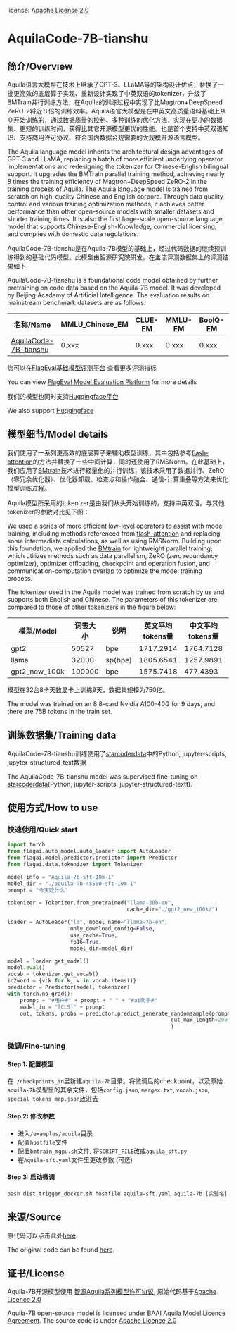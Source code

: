 license: [Apache License 2.0](https://model.baai.ac.cn/use-agreement)


# AquilaCode-7B-tianshu

## 简介/Overview
Aquila语言大模型在技术上继承了GPT-3、LLaMA等的架构设计优点，替换了一批更高效的底层算子实现、重新设计实现了中英双语的tokenizer，升级了BMTrain并行训练方法，在Aquila的训练过程中实现了比Magtron+DeepSpeed ZeRO-2将近８倍的训练效率。Aquila语言大模型是在中英文高质量语料基础上从０开始训练的，通过数据质量的控制、多种训练的优化方法，实现在更小的数据集、更短的训练时间，获得比其它开源模型更优的性能。也是首个支持中英双语知识、支持商用许可协议、符合国内数据合规需要的大规模开源语言模型。

The Aquila language model inherits the architectural design advantages of GPT-3 and LLaMA, replacing a batch of more efficient underlying operator implementations and redesigning the tokenizer for Chinese-English bilingual support. It upgrades the BMTrain parallel training method, achieving nearly 8 times the training efficiency of Magtron+DeepSpeed ZeRO-2 in the training process of Aquila. The Aquila language model is trained from scratch on high-quality Chinese and English corpora. Through data quality control and various training optimization methods, it achieves better performance than other open-source models with smaller datasets and shorter training times. It is also the first large-scale open-source language model that supports Chinese-English-Knowledge, commercial licensing, and complies with domestic data regulations.


AquilaCode-7B-tianshu是在Aquila-7B模型的基础上，经过代码数据的继续预训练得到的基础代码模型。此模型由智源研究院研发。在主流评测数据集上的评测结果如下

AquilaCode-7B-tianshu is a foundational code model obtained by further pretraining on code data based on the Aquila-7B model. It was developed by Beijing Academy of Artificial Intelligence. The evaluation results on mainstream benchmark datasets are as follows:

| 名称/Name | MMLU_Chinese_EM | CLUE-EM |MMLU-EM| BoolQ-EM| TruthfulQA-EM |IMDB-EM| RAFT-EM|
|  -----  | ----  | -----  | ----  | -----  | ----  | -----  | -----  |
| [AquilaCode-7B-tianshu](https://model.baai.ac.cn/model-detail/xxxxx) | 0.xxx | 0.xxx|0.xxx | 0.xxx|0.xxx |

您可以在[FlagEval基础模型评测平台](https://flageval.baai.ac.cn/#/home) 查看更多评测指标

You can view [FlagEval Model Evaluation Platform](https://flageval.baai.ac.cn/#/home) for more details



我们的模型也同时支持[Huggingface平台](hflink)

We also support [Huggingface](hflink)


## 模型细节/Model details

我们使用了一系列更高效的底层算子来辅助模型训练，其中包括参考[flash-attention](https://github.com/HazyResearch/flash-attention)的方法并替换了一些中间计算，同时还使用了RMSNorm。在此基础上，我们应用了[BMtrain](https://github.com/OpenBMB/BMTrain)技术进行轻量化的并行训练，该技术采用了数据并行、ZeRO（零冗余优化器）、优化器卸载、检查点和操作融合、通信-计算重叠等方法来优化模型训练过程。

Aquila模型所采用的tokenizer是由我们从头开始训练的，支持中英双语。与其他tokenizer的参数对比见下图：

We used a series of more efficient low-level operators to assist with model training, including methods referenced from [flash-attention](https://github.com/HazyResearch/flash-attention) and replacing some intermediate calculations, as well as using RMSNorm. Building upon this foundation, we applied the [BMtrain](https://github.com/OpenBMB/BMTrain) for lightweight parallel training, which utilizes methods such as data parallelism, ZeRO (zero redundancy optimizer), optimizer offloading, checkpoint and operation fusion, and communication-computation overlap to optimize the model training process.

The tokenizer used in the Aquila model was trained from scratch by us and supports both English and Chinese. The parameters of this tokenizer are compared to those of other tokenizers in the figure below:

| 模型/Model | 词表大小 | 说明 |英文平均tokens量| 中文平均tokens量|代码平均tokens量  |
|  -----  | ----  | -----  | ----  | -----  | ----  | 
| gpt2 | 50527 | bpe|1717.2914 | 1764.7128|2323.8167 |
| llama | 32000 | sp(bpe)|1805.6541| 1257.9891|1970.3644 |
| gpt2_new_100k | 100000 | bpe|1575.7418 | 477.4393|1679.7736 |

模型在32台8卡天数显卡上训练9天，数据集规模为750亿。

The model was trained on an 8 8-card Nvidia A100-40G for 9 days, and there are 75B tokens in the train set.



## 训练数据集/Training data 
AquilaCode-7B-tianshu训练使用了[starcoderdata](https://huggingface.co/datasets/bigcode/starcoderdata)中的Python, jupyter-scripts, jupyter-structured-text数据

The AquilaCode-7B-tianshu model was supervised fine-tuning on [starcoderdata](https://huggingface.co/datasets/bigcode/starcoderdata)(Python, jupyter-scripts, jupyter-structured-textt).

 

## 使用方式/How to use

### 快速使用/Quick start

```python
import torch
from flagai.auto_model.auto_loader import AutoLoader
from flagai.model.predictor.predictor import Predictor
from flagai.data.tokenizer import Tokenizer

model_info = "Aquila-7b-sft-10m-1"
model_dir = "./aquila-7b-45500-sft-10m-1"
prompt = "今天吃什么"

tokenizer = Tokenizer.from_pretrained("llama-30b-en", 
                                      cache_dir="./gpt2_new_100k/")

loader = AutoLoader("lm", model_name="llama-7b-en", 
                    only_download_config=False, 
                    use_cache=True, 
                    fp16=True,
                    model_dir=model_dir)

model = loader.get_model()
model.eval()
vocab = tokenizer.get_vocab()
id2word = {v:k for k, v in vocab.items()}
predictor = Predictor(model, tokenizer)
with torch.no_grad():
    prompt = "#用户#" + prompt + " " + "#ai助手#"
    model_in = "[CLS]" + prompt
    out, tokens, probs = predictor.predict_generate_randomsample(prompt, 
                                                    out_max_length=200, 
                                                    )
```

### 微调/Fine-tuning
#### Step 1: 配置模型
在`./checkpoints_in`里新建`aquila-7b`目录。将微调后的checkpoint，以及原始`aquila-7b`模型里的其余文件，包括`config.json`, `mergex.txt`, `vocab.json`, `special_tokens_map.json`放进去

#### Step 2: 修改参数
* 进入`/examples/aquila`目录
* 配置`hostfile`文件
* 配置`bmtrain_mgpu.sh`文件, 将`SCRIPT_FILE`改成`aquila_sft.py`
* 在`Aquila-sft.yaml`文件里更改参数 (可选)

#### Step 3: 启动微调
```
bash dist_trigger_docker.sh hostfile aquila-sft.yaml aquila-7b [实验名]
```


 ## 来源/Source

原代码可以点击此处[here](https://github.com/THUDM/GLM).

The original code can be found [here](https://github.com/THUDM/GLM).

## 证书/License

Aquila-7B开源模型使用 [智源Aquila系列模型许可协议](linkhere), 原始代码基于[Apache Licence 2.0](link)


Aquila-7B open-source model is licensed under [ BAAI Aquila Model Licence Agreement](linkhere). The source code is under [Apache Licence 2.0](link)
